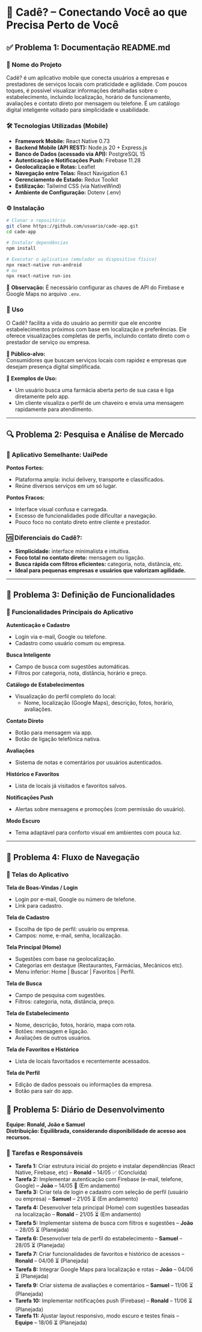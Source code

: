# 📱 Cadê? – Conectando Você ao que Precisa Perto de Você

## ✅ Problema 1: Documentação README.md

### 🧾 Nome do Projeto
Cadê? é um aplicativo mobile que conecta usuários a empresas e prestadores de serviços locais com praticidade e agilidade. Com poucos toques, é possível visualizar informações detalhadas sobre o estabelecimento, incluindo localização, horário de funcionamento, avaliações e contato direto por mensagem ou telefone. É um catálogo digital inteligente voltado para simplicidade e usabilidade.

### 🛠️ Tecnologias Utilizadas (Mobile)
- **Framework Mobile:** React Native 0.73  
- **Backend Mobile (API REST):** Node.js 20 + Express.js  
- **Banco de Dados (acessado via API):** PostgreSQL 15  
- **Autenticação e Notificações Push:** Firebase 11.28  
- **Geolocalização e Rotas:** Leaflet  
- **Navegação entre Telas:** React Navigation 6.1  
- **Gerenciamento de Estado:** Redux Toolkit  
- **Estilização:** Tailwind CSS (via NativeWind)  
- **Ambiente de Configuração:** Dotenv (.env)

### ⚙️ Instalação
```bash
# Clonar o repositório
git clone https://github.com/usuario/cade-app.git
cd cade-app

# Instalar dependências
npm install

# Executar o aplicativo (emulador ou dispositivo físico)
npx react-native run-android
# ou
npx react-native run-ios
```

🔐 **Observação:** É necessário configurar as chaves de API do Firebase e Google Maps no arquivo `.env`.

### 📲 Uso
O Cadê? facilita a vida do usuário ao permitir que ele encontre estabelecimentos próximos com base em localização e preferências. Ele oferece visualizações completas de perfis, incluindo contato direto com o prestador de serviço ou empresa.

**👥 Público-alvo:**  
Consumidores que buscam serviços locais com rapidez e empresas que desejam presença digital simplificada.

**🧪 Exemplos de Uso:**
- Um usuário busca uma farmácia aberta perto de sua casa e liga diretamente pelo app.
- Um cliente visualiza o perfil de um chaveiro e envia uma mensagem rapidamente para atendimento.

---

## 🔍 Problema 2: Pesquisa e Análise de Mercado

### 📱 Aplicativo Semelhante: UaiPede

**Pontos Fortes:**
- Plataforma ampla: inclui delivery, transporte e classificados.
- Reúne diversos serviços em um só lugar.

**Pontos Fracos:**
- Interface visual confusa e carregada.
- Excesso de funcionalidades pode dificultar a navegação.
- Pouco foco no contato direto entre cliente e prestador.

### 🆚 Diferenciais do Cadê?:
- **Simplicidade:** interface minimalista e intuitiva.
- **Foco total no contato direto:** mensagem ou ligação.
- **Busca rápida com filtros eficientes:** categoria, nota, distância, etc.
- **Ideal para pequenas empresas e usuários que valorizam agilidade.**

---

## 🧩 Problema 3: Definição de Funcionalidades

### 🔑 Funcionalidades Principais do Aplicativo

**Autenticação e Cadastro**
- Login via e-mail, Google ou telefone.
- Cadastro como usuário comum ou empresa.

**Busca Inteligente**
- Campo de busca com sugestões automáticas.
- Filtros por categoria, nota, distância, horário e preço.

**Catálogo de Estabelecimentos**
- Visualização do perfil completo do local:
  - Nome, localização (Google Maps), descrição, fotos, horário, avaliações.

**Contato Direto**
- Botão para mensagem via app.
- Botão de ligação telefônica nativa.

**Avaliações**
- Sistema de notas e comentários por usuários autenticados.

**Histórico e Favoritos**
- Lista de locais já visitados e favoritos salvos.

**Notificações Push**
- Alertas sobre mensagens e promoções (com permissão do usuário).

**Modo Escuro**
- Tema adaptável para conforto visual em ambientes com pouca luz.

---

## 🔄 Problema 4: Fluxo de Navegação

### 📲 Telas do Aplicativo

**Tela de Boas-Vindas / Login**
- Login por e-mail, Google ou número de telefone.
- Link para cadastro.

**Tela de Cadastro**
- Escolha de tipo de perfil: usuário ou empresa.
- Campos: nome, e-mail, senha, localização.

**Tela Principal (Home)**
- Sugestões com base na geolocalização.
- Categorias em destaque (Restaurantes, Farmácias, Mecânicos etc).
- Menu inferior: Home | Buscar | Favoritos | Perfil.

**Tela de Busca**
- Campo de pesquisa com sugestões.
- Filtros: categoria, nota, distância, preço.

**Tela de Estabelecimento**
- Nome, descrição, fotos, horário, mapa com rota.
- Botões: mensagem e ligação.
- Avaliações de outros usuários.

**Tela de Favoritos e Histórico**
- Lista de locais favoritados e recentemente acessados.

**Tela de Perfil**
- Edição de dados pessoais ou informações da empresa.
- Botão para sair do app.

## 🔧 Problema 5: Diário de Desenvolvimento

**Equipe: Ronald, João e Samuel**  
**Distribuição: Equilibrada, considerando disponibilidade de acesso aos recursos.**

### 📅 Tarefas e Responsáveis

- **Tarefa 1:** Criar estrutura inicial do projeto e instalar dependências (React Native, Firebase, etc) – **Ronald** – 14/05 ✅ (Concluída)
- **Tarefa 2:** Implementar autenticação com Firebase (e-mail, telefone, Google) – **João** – 14/05 🔄 (Em andamento)
- **Tarefa 3:** Criar tela de login e cadastro com seleção de perfil (usuário ou empresa) – **Samuel** – 21/05 ⏳ (Em andamento)
- **Tarefa 4:** Desenvolver tela principal (Home) com sugestões baseadas na localização – **Ronald** – 21/05 ⏳ (Em andamento)
- **Tarefa 5:** Implementar sistema de busca com filtros e sugestões – **João** – 28/05 ⏳ (Planejada)
- **Tarefa 6:** Desenvolver tela de perfil do estabelecimento – **Samuel** – 28/05 ⏳ (Planejada)
- **Tarefa 7:** Criar funcionalidades de favoritos e histórico de acessos – **Ronald** – 04/06 ⏳ (Planejada)
- **Tarefa 8:** Integrar Google Maps para localização e rotas – **João** – 04/06 ⏳ (Planejada)
- **Tarefa 9:** Criar sistema de avaliações e comentários – **Samuel** – 11/06 ⏳ (Planejada)
- **Tarefa 10:** Implementar notificações push (Firebase) – **Ronald** – 11/06 ⏳ (Planejada)
- **Tarefa 11:** Ajustar layout responsivo, modo escuro e testes finais – **Equipe** – 18/06 ⏳ (Planejada)
